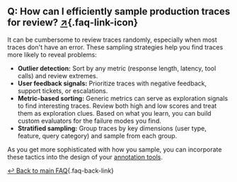 ## Q: How can I efficiently sample production traces for review? [↗](/blog/posts/evals-faq/how-can-i-efficiently-sample-production-traces-for-review.html){.faq-link-icon}

It can be cumbersome to review traces randomly, especially when most traces don't have an error. These sampling strategies help you find traces more likely to reveal problems:

- **Outlier detection:** Sort by any metric (response length, latency, tool calls) and review extremes.
- **User feedback signals:** Prioritize traces with negative feedback, support tickets, or escalations.
- **Metric-based sorting:** Generic metrics can serve as exploration signals to find interesting traces. Review both high and low scores and treat them as exploration clues. Based on what you learn, you can build custom evaluators for the failure modes you find.
- **Stratified sampling:** Group traces by key dimensions (user type, feature, query category) and sample from each group.

As you get more sophisticated with how you sample, you can incorporate these tactics into the design of your [annotation tools](/blog/posts/evals-faq/what-makes-a-good-custom-interface-for-reviewing-llm-outputs.html).

[↩ Back to main FAQ](/blog/posts/evals-faq/#q-how-can-i-efficiently-sample-production-traces-for-review){.faq-back-link}